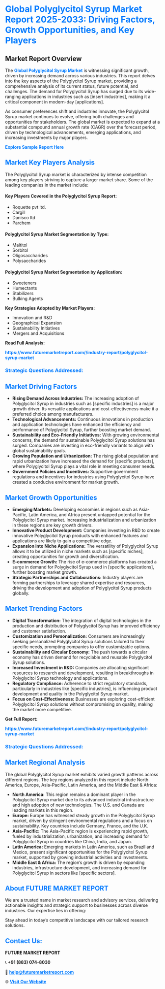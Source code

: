 <h1 style="color: #007BFF;">Global Polyglycitol Syrup Market Report 2025-2033: Driving Factors, Growth Opportunities, and Key Players</h1>

<section id="overview">
<h2>Market Report Overview</h2>
<p>The <a href="https://www.futuremarketreport.com//industry-report/polyglycitol-syrup-market" style="color: #007BFF; text-decoration: none;"><strong>Global Polyglycitol Syrup Market</strong></a> is witnessing significant growth, driven by increasing demand across various industries. This report delves into the key aspects of the Polyglycitol Syrup market, providing a comprehensive analysis of its current status, future potential, and challenges. The demand for Polyglycitol Syrup has surged due to its wide-ranging applications in industries such as [insert industries], making it a critical component in modern-day [applications].</p>
<p>As consumer preferences shift and industries innovate, the Polyglycitol Syrup market continues to evolve, offering both challenges and opportunities for stakeholders. The global market is expected to expand at a substantial compound annual growth rate (CAGR) over the forecast period, driven by technological advancements, emerging applications, and increasing investments by major players.</p>
</section>

<section id="overview">
<p><a href="https://www.futuremarketreport.com//request-sample/reportId=58502" style="color: #007BFF; text-decoration: none;"><strong>Explore Sample Report Here</strong></a></p>
</section>

<section id="key-players">
<h2 style="color: #007BFF;">Market Key Players Analysis</h2>
<p>The Polyglycitol Syrup market is characterized by intense competition among key players striving to capture a larger market share. Some of the leading companies in the market include:</p>
<h4>Key Players Covered in the Polyglycitol Syrup Report:</h4>
<ul><li>Roquette pvt ltd.</li><li>Cargill</li><li>Danisco ltd</li><li>Parchem</li></ul>
<h4>Polyglycitol Syrup Market Segmentation by Type:</h4>
<ul><li>Maltitol</li><li>Sorbitol</li><li>Oligosaccharides</li><li>Polysaccharides</li></ul>

<h4>Polyglycitol Syrup Market Segmentation by Application:</h4>
<ul><li>Sweeteners</li><li>Humectants</li><li>Stabilizers</li><li>Bulking Agents</li></ul>
<p><strong>Key Strategies Adopted by Market Players:</strong></p>
<ul>
<li>Innovation and R&D</li>
<li>Geographical Expansion</li>
<li>Sustainability Initiatives</li>
<li>Mergers and Acquisitions</li>
</ul>
</section>

<section>
<p><strong>Read Full Analysis: </strong></p><a href="https://www.futuremarketreport.com//industry-report/polyglycitol-syrup-market" style="color: #007BFF; text-decoration: none;"><strong>https://www.futuremarketreport.com//industry-report/polyglycitol-syrup-market</strong></a>
<h3 style="color: #007BFF;">Strategic Questions Addressed:</h3>
</section>

<section id="driving-factors">
<h2 style="color: #007BFF;">Market Driving Factors</h2>
<ul>
<li><strong>Rising Demand Across Industries:</strong> The increasing adoption of Polyglycitol Syrup in industries such as [specific industries] is a major growth driver. Its versatile applications and cost-effectiveness make it a preferred choice among manufacturers.</li>
<li><strong>Technological Advancements:</strong> Continuous innovations in production and application technologies have enhanced the efficiency and performance of Polyglycitol Syrup, further boosting market demand.</li>
<li><strong>Sustainability and Eco-Friendly Initiatives:</strong> With growing environmental concerns, the demand for sustainable Polyglycitol Syrup solutions has surged. Companies are investing in eco-friendly variants to align with global sustainability goals.</li>
<li><strong>Growing Population and Urbanization:</strong> The rising global population and rapid urbanization have increased the demand for [specific products], where Polyglycitol Syrup plays a vital role in meeting consumer needs.</li>
<li><strong>Government Policies and Incentives:</strong> Supportive government regulations and incentives for industries using Polyglycitol Syrup have created a conducive environment for market growth.</li>
</ul>
</section>

<section id="growth-opportunities">
<h2 style="color: #007BFF;">Market Growth Opportunities</h2>
<ul>
<li><strong>Emerging Markets:</strong> Developing economies in regions such as Asia-Pacific, Latin America, and Africa present untapped potential for the Polyglycitol Syrup market. Increasing industrialization and urbanization in these regions are key growth drivers.</li>
<li><strong>Innovative Product Development:</strong> Companies investing in R&D to create innovative Polyglycitol Syrup products with enhanced features and applications are likely to gain a competitive edge.</li>
<li><strong>Expansion into Niche Applications:</strong> The versatility of Polyglycitol Syrup allows it to be utilized in niche markets such as [specific niches], creating opportunities for growth and diversification.</li>
<li><strong>E-commerce Growth:</strong> The rise of e-commerce platforms has created a surge in demand for Polyglycitol Syrup used in [specific applications], further boosting market growth.</li>
<li><strong>Strategic Partnerships and Collaborations:</strong> Industry players are forming partnerships to leverage shared expertise and resources, driving the development and adoption of Polyglycitol Syrup products globally.</li>
</ul>
</section>

<section id="trending-factors">
<h2 style="color: #007BFF;">Market Trending Factors</h2>
<ul>
<li><strong>Digital Transformation:</strong> The integration of digital technologies in the production and distribution of Polyglycitol Syrup has improved efficiency and customer satisfaction.</li>
<li><strong>Customization and Personalization:</strong> Consumers are increasingly seeking personalized Polyglycitol Syrup solutions tailored to their specific needs, prompting companies to offer customizable options.</li>
<li><strong>Sustainability and Circular Economy:</strong> The push towards a circular economy has driven demand for recyclable and reusable Polyglycitol Syrup solutions.</li>
<li><strong>Increased Investment in R&D:</strong> Companies are allocating significant resources to research and development, resulting in breakthroughs in Polyglycitol Syrup technology and applications.</li>
<li><strong>Regulatory Compliance:</strong> Adherence to strict regulatory standards, particularly in industries like [specific industries], is influencing product development and quality in the Polyglycitol Syrup market.</li>
<li><strong>Focus on Cost-Effectiveness:</strong> Businesses are exploring cost-efficient Polyglycitol Syrup solutions without compromising on quality, making the market more competitive.</li>
</ul>
</section>

<section>
<p><strong>Get Full Report: </strong></p><a href="https://www.futuremarketreport.com//industry-report/polyglycitol-syrup-market" style="color: #007BFF; text-decoration: none;"><strong>https://www.futuremarketreport.com//industry-report/polyglycitol-syrup-market</strong></a>
<h3 style="color: #007BFF;">Strategic Questions Addressed:</h3>
</section>


<section id="regional-analysis">
<h2 style="color: #007BFF;">Market Regional Analysis</h2>
<p>The global Polyglycitol Syrup market exhibits varied growth patterns across different regions. The key regions analyzed in this report include North America, Europe, Asia-Pacific, Latin America, and the Middle East & Africa:</p>
<ul>
<li><strong>North America:</strong> This region remains a dominant player in the Polyglycitol Syrup market due to its advanced industrial infrastructure and high adoption of new technologies. The U.S. and Canada are leading markets in this region.</li>
<li><strong>Europe:</strong> Europe has witnessed steady growth in the Polyglycitol Syrup market, driven by stringent environmental regulations and a focus on sustainability. Key countries include Germany, France, and the U.K.</li>
<li><strong>Asia-Pacific:</strong> The Asia-Pacific region is experiencing rapid growth, fueled by industrialization, urbanization, and increasing demand for Polyglycitol Syrup in countries like China, India, and Japan.</li>
<li><strong>Latin America:</strong> Emerging markets in Latin America, such as Brazil and Mexico, present significant opportunities for the Polyglycitol Syrup market, supported by growing industrial activities and investments.</li>
<li><strong>Middle East & Africa:</strong> The region’s growth is driven by expanding industries, infrastructure development, and increasing demand for Polyglycitol Syrup in sectors like [specific sectors].</li>
</ul>
</section>

<footer>
<h2 style="color: #007BFF;">About FUTURE MARKET REPORT</h2>
<p>We are a trusted name in market research and advisory services, delivering actionable insights and strategic support to businesses across diverse industries. Our expertise lies in offering:</p>

<p>Stay ahead in today’s competitive landscape with our tailored research solutions.</p>

<h2 style="color: #007BFF;">Contact Us:</h2>
<p><strong>FUTURE MARKET REPORT</strong></p>
<p>📞 <strong>+91 (883) 074-8030</strong></p>
<p>📧 <strong><a href="mailto:help@futuremarketreport.com" style="color: #007BFF;">help@futuremarketreport.com</a></strong></p>
<p>🌐 <strong><a href="https://www.futuremarketreport.com/" style="color: #007BFF;">Visit Our Website</a></strong></p>
</footer>